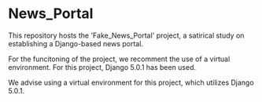 # News_Portal
This repository hosts the 'Fake_News_Portal' project, a satirical study on establishing a Django-based news portal.

For the funcitoning of the project, we recomment the use of a virtual environment. For this project, Django 5.0.1 has been used. 

We advise using a virtual environment for this project, which utilizes Django 5.0.1.
